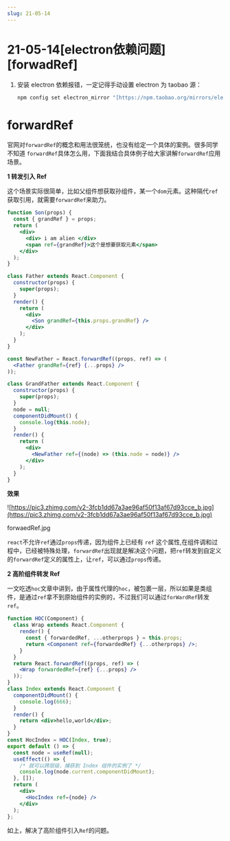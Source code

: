 ```yaml
---
slug: 21-05-14
---
```


# 21-05-14[electron依赖问题][forwadRef]

1. 安装 electron 依赖报错，一定记得手动设置 electron 为 taobao 源：

   ```bash
   npm config set electron_mirror "[https://npm.taobao.org/mirrors/electron/](https://npm.taobao.org/mirrors/electron/)"
   ```

# forwardRef

官网对`forwardRef`的概念和用法很笼统，也没有给定一个具体的案例。很多同学不知道 `forwardRef`具体怎么用，下面我结合具体例子给大家讲解`forwardRef`应用场景。

**1 转发引入 Ref**

这个场景实际很简单，比如父组件想获取孙组件，某一个`dom`元素。这种隔代`ref`获取引用，就需要`forwardRef`来助力。

```jsx
function Son(props) {
  const { grandRef } = props;
  return (
    <div>
      <div> i am alien </div>
      <span ref={grandRef}>这个是想要获取元素</span>
    </div>
  );
}

class Father extends React.Component {
  constructor(props) {
    super(props);
  }
  render() {
    return (
      <div>
        <Son grandRef={this.props.grandRef} />
      </div>
    );
  }
}

const NewFather = React.forwardRef((props, ref) => (
  <Father grandRef={ref} {...props} />
));

class GrandFather extends React.Component {
  constructor(props) {
    super(props);
  }
  node = null;
  componentDidMount() {
    console.log(this.node);
  }
  render() {
    return (
      <div>
        <NewFather ref={(node) => (this.node = node)} />
      </div>
    );
  }
}
```

**效果**

![https://pic3.zhimg.com/v2-3fcb1dd67a3ae96af50f13af67d93cce_b.jpg](https://pic3.zhimg.com/v2-3fcb1dd67a3ae96af50f13af67d93cce_b.jpg)

forwaedRef.jpg

`react`不允许`ref`通过`props`传递，因为组件上已经有 `ref` 这个属性,在组件调和过程中，已经被特殊处理，`forwardRef`出现就是解决这个问题，把`ref`转发到自定义的`forwardRef`定义的属性上，让`ref`，可以通过`props`传递。

**2 高阶组件转发 Ref**

一文吃透`hoc`文章中讲到，由于属性代理的`hoc`，被包裹一层，所以如果是类组件，是通过`ref`拿不到原始组件的实例的，不过我们可以通过`forWardRef`转发`ref`。

```jsx
function HOC(Component) {
  class Wrap extends React.Component {
    render() {
      const { forwardedRef, ...otherprops } = this.props;
      return <Component ref={forwardedRef} {...otherprops} />;
    }
  }
  return React.forwardRef((props, ref) => (
    <Wrap forwardedRef={ref} {...props} />
  ));
}
class Index extends React.Component {
  componentDidMount() {
    console.log(666);
  }
  render() {
    return <div>hello,world</div>;
  }
}
const HocIndex = HOC(Index, true);
export default () => {
  const node = useRef(null);
  useEffect(() => {
    /* 就可以跨层级，捕获到 Index 组件的实例了 */
    console.log(node.current.componentDidMount);
  }, []);
  return (
    <div>
      <HocIndex ref={node} />
    </div>
  );
};
```

如上，解决了高阶组件引入`Ref`的问题。
